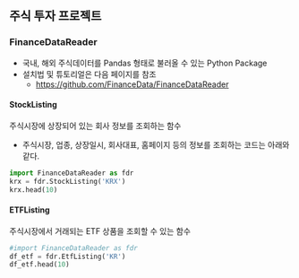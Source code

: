## 주식 투자 프로젝트
### FinanceDataReader
  - 국내, 해외 주식데이터를 Pandas 형태로 불러올 수 있는 Python Package
  - 설치법 및 튜토리얼은 다음 페이지를 참조
      - https://github.com/FinanceData/FinanceDataReader 

#### StockListing 
주식시장에 상장되어 있는 회사 정보를 조회하는 함수
 - 주식시장, 업종, 상장일시, 회사대표, 홈페이지 등의 정보를 조회하는 코드는 아래와 같다.
 
```python
import FinanceDataReader as fdr
krx = fdr.StockListing('KRX')
krx.head(10)
```
#### ETFListing
주식시장에서 거래되는  ETF 상품을 조회할 수 있는 함수

```python
#import FinanceDataReader as fdr
df_etf = fdr.EtfListing('KR')
df_etf.head(10)
```